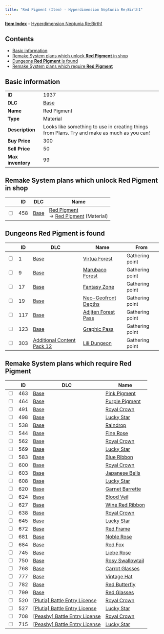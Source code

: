 ```yaml
---
title: "Red Pigment (Item) - Hyperdimension Neptunia Re;Birth1"
---
```


[**Item Index**](/neptunia/rb1/item/index.html) - [Hyperdimension Neptunia Re;Birth1](/neptunia/rb1)

## Contents

- [Basic information](#basic-information)
- [Remake System plans which unlock **Red Pigment** in shop](#remake-system-plans-which-unlock-red-pigment-in-shop)
- [Dungeons **Red Pigment** is found](#dungeons-red-pigment-is-found)
- [Remake System plans which require **Red Pigment**](#remake-system-plans-which-require-red-pigment)

## Basic information

|   |   |
| -- | -- |
| **ID** | 1937 |
| **DLC** | [Base](/neptunia/rb1/dlc/1-base.html) |
| **Name** | Red Pigment |
| **Type** | Material |
| **Description** | Looks like something to use in creating things from Plans. Try and make as much as you can! |
| **Buy Price** | 300 |
| **Sell Price** | 50 |
| **Max inventory** | 99 |


## Remake System plans which unlock **Red Pigment** in shop

|    | ID | DLC | Name |
| -- | -- | --- | ---- |
| <input type="checkbox" id="rb1-remake-1-458" class="trackbox" /> | 458 | [Base](/neptunia/rb1/dlc/1-base.html) | [Red Pigment](/neptunia/rb1/remake/1-458-red-pigment.html)<br /> → [Red Pigment](/neptunia/rb1/item/1-1937-red-pigment.html) (Material) |


## Dungeons **Red Pigment** is found

|    | ID | DLC | Name | From |
| -- | -- | --- | ---- | ---- |
| <input type="checkbox" id="rb1-dungeon-1-1" class="trackbox" /> | 1 | [Base](/neptunia/rb1/dlc/1-base.html) | [Virtua Forest](/neptunia/rb1/dungeon/1-1-virtua-forest.html) | Gathering point |
| <input type="checkbox" id="rb1-dungeon-1-9" class="trackbox" /> | 9 | [Base](/neptunia/rb1/dlc/1-base.html) | [Marubaco Forest](/neptunia/rb1/dungeon/1-9-marubaco-forest.html) | Gathering point |
| <input type="checkbox" id="rb1-dungeon-1-17" class="trackbox" /> | 17 | [Base](/neptunia/rb1/dlc/1-base.html) | [Fantasy Zone](/neptunia/rb1/dungeon/1-17-fantasy-zone.html) | Gathering point |
| <input type="checkbox" id="rb1-dungeon-1-19" class="trackbox" /> | 19 | [Base](/neptunia/rb1/dlc/1-base.html) | [Neo-Geofront Depths](/neptunia/rb1/dungeon/1-19-neo-geofront-depths.html) | Gathering point |
| <input type="checkbox" id="rb1-dungeon-1-117" class="trackbox" /> | 117 | [Base](/neptunia/rb1/dlc/1-base.html) | [Adjiten Forest Pass](/neptunia/rb1/dungeon/1-117-adjiten-forest-pass.html) | Gathering point |
| <input type="checkbox" id="rb1-dungeon-1-123" class="trackbox" /> | 123 | [Base](/neptunia/rb1/dlc/1-base.html) | [Graphic Pass](/neptunia/rb1/dungeon/1-123-graphic-pass.html) | Gathering point |
| <input type="checkbox" id="rb1-dungeon-21-303" class="trackbox" /> | 303 | [Additional Content Pack 12](/neptunia/rb1/dlc/21-pack12.html) | [Lili Dungeon](/neptunia/rb1/dungeon/21-303-lili-dungeon.html) | Gathering point |


## Remake System plans which require **Red Pigment**

|    | ID | DLC | Name |
| -- | -- | --- | ---- |
| <input type="checkbox" id="rb1-quest-1-463" class="trackbox" /> | 463 | [Base](/neptunia/rb1/dlc/1-base.html) | [Pink Pigment](/neptunia/rb1/quest/1-463-pink-pigment.html) |
| <input type="checkbox" id="rb1-quest-1-464" class="trackbox" /> | 464 | [Base](/neptunia/rb1/dlc/1-base.html) | [Purple Pigment](/neptunia/rb1/quest/1-464-purple-pigment.html) |
| <input type="checkbox" id="rb1-quest-1-491" class="trackbox" /> | 491 | [Base](/neptunia/rb1/dlc/1-base.html) | [Royal Crown](/neptunia/rb1/quest/1-491-royal-crown.html) |
| <input type="checkbox" id="rb1-quest-1-498" class="trackbox" /> | 498 | [Base](/neptunia/rb1/dlc/1-base.html) | [Lucky Star](/neptunia/rb1/quest/1-498-lucky-star.html) |
| <input type="checkbox" id="rb1-quest-1-538" class="trackbox" /> | 538 | [Base](/neptunia/rb1/dlc/1-base.html) | [Raindrop](/neptunia/rb1/quest/1-538-raindrop.html) |
| <input type="checkbox" id="rb1-quest-1-544" class="trackbox" /> | 544 | [Base](/neptunia/rb1/dlc/1-base.html) | [Fine Rose](/neptunia/rb1/quest/1-544-fine-rose.html) |
| <input type="checkbox" id="rb1-quest-1-562" class="trackbox" /> | 562 | [Base](/neptunia/rb1/dlc/1-base.html) | [Royal Crown](/neptunia/rb1/quest/1-562-royal-crown.html) |
| <input type="checkbox" id="rb1-quest-1-569" class="trackbox" /> | 569 | [Base](/neptunia/rb1/dlc/1-base.html) | [Lucky Star](/neptunia/rb1/quest/1-569-lucky-star.html) |
| <input type="checkbox" id="rb1-quest-1-583" class="trackbox" /> | 583 | [Base](/neptunia/rb1/dlc/1-base.html) | [Blue Ribbon](/neptunia/rb1/quest/1-583-blue-ribbon.html) |
| <input type="checkbox" id="rb1-quest-1-600" class="trackbox" /> | 600 | [Base](/neptunia/rb1/dlc/1-base.html) | [Royal Crown](/neptunia/rb1/quest/1-600-royal-crown.html) |
| <input type="checkbox" id="rb1-quest-1-603" class="trackbox" /> | 603 | [Base](/neptunia/rb1/dlc/1-base.html) | [Japanese Bells](/neptunia/rb1/quest/1-603-japanese-bells.html) |
| <input type="checkbox" id="rb1-quest-1-608" class="trackbox" /> | 608 | [Base](/neptunia/rb1/dlc/1-base.html) | [Lucky Star](/neptunia/rb1/quest/1-608-lucky-star.html) |
| <input type="checkbox" id="rb1-quest-1-620" class="trackbox" /> | 620 | [Base](/neptunia/rb1/dlc/1-base.html) | [Garnet Barrette](/neptunia/rb1/quest/1-620-garnet-barrette.html) |
| <input type="checkbox" id="rb1-quest-1-624" class="trackbox" /> | 624 | [Base](/neptunia/rb1/dlc/1-base.html) | [Blood Veil](/neptunia/rb1/quest/1-624-blood-veil.html) |
| <input type="checkbox" id="rb1-quest-1-627" class="trackbox" /> | 627 | [Base](/neptunia/rb1/dlc/1-base.html) | [Wine Red Ribbon](/neptunia/rb1/quest/1-627-wine-red-ribbon.html) |
| <input type="checkbox" id="rb1-quest-1-638" class="trackbox" /> | 638 | [Base](/neptunia/rb1/dlc/1-base.html) | [Royal Crown](/neptunia/rb1/quest/1-638-royal-crown.html) |
| <input type="checkbox" id="rb1-quest-1-645" class="trackbox" /> | 645 | [Base](/neptunia/rb1/dlc/1-base.html) | [Lucky Star](/neptunia/rb1/quest/1-645-lucky-star.html) |
| <input type="checkbox" id="rb1-quest-1-672" class="trackbox" /> | 672 | [Base](/neptunia/rb1/dlc/1-base.html) | [Red Frame](/neptunia/rb1/quest/1-672-red-frame.html) |
| <input type="checkbox" id="rb1-quest-1-681" class="trackbox" /> | 681 | [Base](/neptunia/rb1/dlc/1-base.html) | [Noble Rose](/neptunia/rb1/quest/1-681-noble-rose.html) |
| <input type="checkbox" id="rb1-quest-1-684" class="trackbox" /> | 684 | [Base](/neptunia/rb1/dlc/1-base.html) | [Red Fox](/neptunia/rb1/quest/1-684-red-fox.html) |
| <input type="checkbox" id="rb1-quest-1-745" class="trackbox" /> | 745 | [Base](/neptunia/rb1/dlc/1-base.html) | [Liebe Rose](/neptunia/rb1/quest/1-745-liebe-rose.html) |
| <input type="checkbox" id="rb1-quest-1-750" class="trackbox" /> | 750 | [Base](/neptunia/rb1/dlc/1-base.html) | [Rosy Swallowtail](/neptunia/rb1/quest/1-750-rosy-swallowtail.html) |
| <input type="checkbox" id="rb1-quest-1-768" class="trackbox" /> | 768 | [Base](/neptunia/rb1/dlc/1-base.html) | [Carrot Glasses](/neptunia/rb1/quest/1-768-carrot-glasses.html) |
| <input type="checkbox" id="rb1-quest-1-777" class="trackbox" /> | 777 | [Base](/neptunia/rb1/dlc/1-base.html) | [Vintage Hat](/neptunia/rb1/quest/1-777-vintage-hat.html) |
| <input type="checkbox" id="rb1-quest-1-782" class="trackbox" /> | 782 | [Base](/neptunia/rb1/dlc/1-base.html) | [Red Butterfly](/neptunia/rb1/quest/1-782-red-butterfly.html) |
| <input type="checkbox" id="rb1-quest-1-799" class="trackbox" /> | 799 | [Base](/neptunia/rb1/dlc/1-base.html) | [Red Glasses](/neptunia/rb1/quest/1-799-red-glasses.html) |
| <input type="checkbox" id="rb1-quest-7-520" class="trackbox" /> | 520 | [[Plutia] Battle Entry License](/neptunia/rb1/dlc/7-plutia.html) | [Royal Crown](/neptunia/rb1/quest/7-520-royal-crown.html) |
| <input type="checkbox" id="rb1-quest-7-527" class="trackbox" /> | 527 | [[Plutia] Battle Entry License](/neptunia/rb1/dlc/7-plutia.html) | [Lucky Star](/neptunia/rb1/quest/7-527-lucky-star.html) |
| <input type="checkbox" id="rb1-quest-8-708" class="trackbox" /> | 708 | [[Peashy] Battle Entry License](/neptunia/rb1/dlc/8-peashy.html) | [Royal Crown](/neptunia/rb1/quest/8-708-royal-crown.html) |
| <input type="checkbox" id="rb1-quest-8-715" class="trackbox" /> | 715 | [[Peashy] Battle Entry License](/neptunia/rb1/dlc/8-peashy.html) | [Lucky Star](/neptunia/rb1/quest/8-715-lucky-star.html) |
